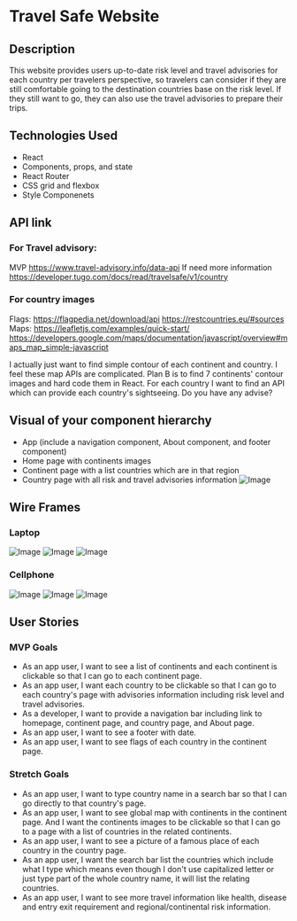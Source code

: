 # Travel Safe Website

## Description

This website provides users up-to-date risk level and travel advisories for each country per travelers perspective, so travelers can consider if they are still comfortable going to the destination countries base on the risk level. If they still want to go, they can also use the travel advisories to prepare their trips.

## Technologies Used

- React
- Components, props, and state
- React Router
- CSS grid and flexbox
- Style Componenets

## API link

### For Travel advisory:

MVP
https://www.travel-advisory.info/data-api
If need more information
https://developer.tugo.com/docs/read/travelsafe/v1/country

### For country images

Flags:
https://flagpedia.net/download/api
https://restcountries.eu/#sources
Maps:
https://leafletjs.com/examples/quick-start/
https://developers.google.com/maps/documentation/javascript/overview#maps_map_simple-javascript

I actually just want to find simple contour of each continent and country. I feel these map APIs are complicated.
Plan B is to find 7 continents' contour images and hard code them in React. For each country I want to find an API which can provide each country's sightseeing.
Do you have any advise?

## Visual of your component hierarchy

- App (include a navigation component, About component, and footer component)
- Home page with continents images
- Continent page with a list countries which are in that region
- Country page with all risk and travel advisories information
  ![Image](./public/images/componentimage.png)

## Wire Frames

### Laptop

![Image](./public/images/MacBookPro-1.png)
![Image](./public/images/MacBookPro-2.png)
![Image](./public/images/MacBookPro-3.png)

### Cellphone

![Image](./public/images/X-1.png)
![Image](./public/images/X-2.png)
![Image](./public/images/X-3.png)

## User Stories

### MVP Goals

- As an app user, I want to see a list of continents and each continent is clickable so that I can go to each continent page.
- As an app user, I want each country to be clickable so that I can go to each country's page with advisories information including risk level and travel advisories.
- As a developer, I want to provide a navigation bar including link to homepage, continent page, and country page, and About page.
- As an app user, I want to see a footer with date.
- As an app user, I want to see flags of each country in the continent page.

### Stretch Goals

- As an app user, I want to type country name in a search bar so that I can go directly to that country's page.
- As an app user, I want to see global map with continents in the continent page. And I want the continents images to be clickable so that I can go to a page with a list of countries in the related continents.
- As an app user, I want to see a picture of a famous place of each country in the country page.
- As an app user, I want the search bar list the countries which include what I type which means even though I don't use capitalized letter or just type part of the whole country name, it will list the relating countries.
- As an app user, I want to see more travel information like health, disease and entry exit requirement and regional/continental risk information.
